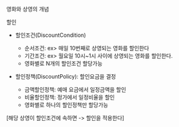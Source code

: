 영화와 상영의 개념

할인
* 할인조건(DiscountCondition)
  * 순서조건: ex> 매일 10번째로 상영되는 영화를 할인한다
  * 기간조건: ex> 월요일 10시~1시 사이에 상영되는 영화를 할인한다.
  * 영화별로 N개의 할인조건 할당가능

* 할인정책(DiscountPolicy): 할인요금을 결정 
  * 금액할인정책: 예매 요금에서 일정금액을 할인
  * 비율할인정책: 정가에서 일정비율을 할인
  * 영화별로 하나의 할인정책만 할당가능



[해당 상영이 할인조건에 속하면 -> 할인을 적용한다]